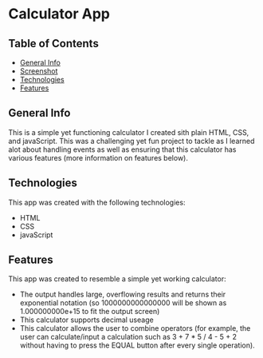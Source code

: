 # Calculator App
## Table of Contents
* [General Info](#general-info)
* [Screenshot](#screenshot)
* [Technologies](#technologies)
* [Features](#features)

## General Info
This is a simple yet functioning calculator I created sith plain HTML, CSS, and javaScript. This was a challenging yet fun project to tackle as I learned alot about handling events as well as ensuring that this calculator has various features (more information on features below).

## Technologies
This app was created with the following technologies:
* HTML
* CSS
* javaScript

## Features
This app was created to resemble a simple yet working calculator:
* The output handles large, overflowing results and returns their exponential notation (so 1000000000000000 will be shown as 1.000000000e+15 to fit the output screen)
* This calculator supports decimal useage
* This calculator allows the user to combine operators (for example, the user can calculate/input a calculation such as 3 + 7 * 5 / 4 - 5 + 2 without having to press the EQUAL button after every single operation).
